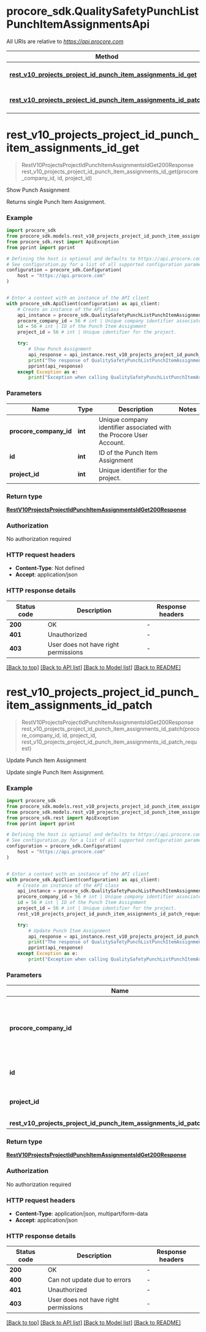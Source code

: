 # procore_sdk.QualitySafetyPunchListPunchItemAssignmentsApi

All URIs are relative to *https://api.procore.com*

Method | HTTP request | Description
------------- | ------------- | -------------
[**rest_v10_projects_project_id_punch_item_assignments_id_get**](QualitySafetyPunchListPunchItemAssignmentsApi.md#rest_v10_projects_project_id_punch_item_assignments_id_get) | **GET** /rest/v1.0/projects/{project_id}/punch_item_assignments/{id} | Show Punch Assignment
[**rest_v10_projects_project_id_punch_item_assignments_id_patch**](QualitySafetyPunchListPunchItemAssignmentsApi.md#rest_v10_projects_project_id_punch_item_assignments_id_patch) | **PATCH** /rest/v1.0/projects/{project_id}/punch_item_assignments/{id} | Update Punch Item Assignment


# **rest_v10_projects_project_id_punch_item_assignments_id_get**
> RestV10ProjectsProjectIdPunchItemAssignmentsIdGet200Response rest_v10_projects_project_id_punch_item_assignments_id_get(procore_company_id, id, project_id)

Show Punch Assignment

Returns single Punch Item Assignment.

### Example


```python
import procore_sdk
from procore_sdk.models.rest_v10_projects_project_id_punch_item_assignments_id_get200_response import RestV10ProjectsProjectIdPunchItemAssignmentsIdGet200Response
from procore_sdk.rest import ApiException
from pprint import pprint

# Defining the host is optional and defaults to https://api.procore.com
# See configuration.py for a list of all supported configuration parameters.
configuration = procore_sdk.Configuration(
    host = "https://api.procore.com"
)


# Enter a context with an instance of the API client
with procore_sdk.ApiClient(configuration) as api_client:
    # Create an instance of the API class
    api_instance = procore_sdk.QualitySafetyPunchListPunchItemAssignmentsApi(api_client)
    procore_company_id = 56 # int | Unique company identifier associated with the Procore User Account.
    id = 56 # int | ID of the Punch Item Assignment
    project_id = 56 # int | Unique identifier for the project.

    try:
        # Show Punch Assignment
        api_response = api_instance.rest_v10_projects_project_id_punch_item_assignments_id_get(procore_company_id, id, project_id)
        print("The response of QualitySafetyPunchListPunchItemAssignmentsApi->rest_v10_projects_project_id_punch_item_assignments_id_get:\n")
        pprint(api_response)
    except Exception as e:
        print("Exception when calling QualitySafetyPunchListPunchItemAssignmentsApi->rest_v10_projects_project_id_punch_item_assignments_id_get: %s\n" % e)
```



### Parameters


Name | Type | Description  | Notes
------------- | ------------- | ------------- | -------------
 **procore_company_id** | **int**| Unique company identifier associated with the Procore User Account. | 
 **id** | **int**| ID of the Punch Item Assignment | 
 **project_id** | **int**| Unique identifier for the project. | 

### Return type

[**RestV10ProjectsProjectIdPunchItemAssignmentsIdGet200Response**](RestV10ProjectsProjectIdPunchItemAssignmentsIdGet200Response.md)

### Authorization

No authorization required

### HTTP request headers

 - **Content-Type**: Not defined
 - **Accept**: application/json

### HTTP response details

| Status code | Description | Response headers |
|-------------|-------------|------------------|
**200** | OK |  -  |
**401** | Unauthorized |  -  |
**403** | User does not have right permissions |  -  |

[[Back to top]](#) [[Back to API list]](../README.md#documentation-for-api-endpoints) [[Back to Model list]](../README.md#documentation-for-models) [[Back to README]](../README.md)

# **rest_v10_projects_project_id_punch_item_assignments_id_patch**
> RestV10ProjectsProjectIdPunchItemAssignmentsIdGet200Response rest_v10_projects_project_id_punch_item_assignments_id_patch(procore_company_id, id, project_id, rest_v10_projects_project_id_punch_item_assignments_id_patch_request)

Update Punch Item Assignment

Update single Punch Item Assignment.

### Example


```python
import procore_sdk
from procore_sdk.models.rest_v10_projects_project_id_punch_item_assignments_id_get200_response import RestV10ProjectsProjectIdPunchItemAssignmentsIdGet200Response
from procore_sdk.models.rest_v10_projects_project_id_punch_item_assignments_id_patch_request import RestV10ProjectsProjectIdPunchItemAssignmentsIdPatchRequest
from procore_sdk.rest import ApiException
from pprint import pprint

# Defining the host is optional and defaults to https://api.procore.com
# See configuration.py for a list of all supported configuration parameters.
configuration = procore_sdk.Configuration(
    host = "https://api.procore.com"
)


# Enter a context with an instance of the API client
with procore_sdk.ApiClient(configuration) as api_client:
    # Create an instance of the API class
    api_instance = procore_sdk.QualitySafetyPunchListPunchItemAssignmentsApi(api_client)
    procore_company_id = 56 # int | Unique company identifier associated with the Procore User Account.
    id = 56 # int | ID of the Punch Item Assignment
    project_id = 56 # int | Unique identifier for the project.
    rest_v10_projects_project_id_punch_item_assignments_id_patch_request = procore_sdk.RestV10ProjectsProjectIdPunchItemAssignmentsIdPatchRequest() # RestV10ProjectsProjectIdPunchItemAssignmentsIdPatchRequest | 

    try:
        # Update Punch Item Assignment
        api_response = api_instance.rest_v10_projects_project_id_punch_item_assignments_id_patch(procore_company_id, id, project_id, rest_v10_projects_project_id_punch_item_assignments_id_patch_request)
        print("The response of QualitySafetyPunchListPunchItemAssignmentsApi->rest_v10_projects_project_id_punch_item_assignments_id_patch:\n")
        pprint(api_response)
    except Exception as e:
        print("Exception when calling QualitySafetyPunchListPunchItemAssignmentsApi->rest_v10_projects_project_id_punch_item_assignments_id_patch: %s\n" % e)
```



### Parameters


Name | Type | Description  | Notes
------------- | ------------- | ------------- | -------------
 **procore_company_id** | **int**| Unique company identifier associated with the Procore User Account. | 
 **id** | **int**| ID of the Punch Item Assignment | 
 **project_id** | **int**| Unique identifier for the project. | 
 **rest_v10_projects_project_id_punch_item_assignments_id_patch_request** | [**RestV10ProjectsProjectIdPunchItemAssignmentsIdPatchRequest**](RestV10ProjectsProjectIdPunchItemAssignmentsIdPatchRequest.md)|  | 

### Return type

[**RestV10ProjectsProjectIdPunchItemAssignmentsIdGet200Response**](RestV10ProjectsProjectIdPunchItemAssignmentsIdGet200Response.md)

### Authorization

No authorization required

### HTTP request headers

 - **Content-Type**: application/json, multipart/form-data
 - **Accept**: application/json

### HTTP response details

| Status code | Description | Response headers |
|-------------|-------------|------------------|
**200** | OK |  -  |
**400** | Can not update due to errors |  -  |
**401** | Unauthorized |  -  |
**403** | User does not have right permissions |  -  |

[[Back to top]](#) [[Back to API list]](../README.md#documentation-for-api-endpoints) [[Back to Model list]](../README.md#documentation-for-models) [[Back to README]](../README.md)

